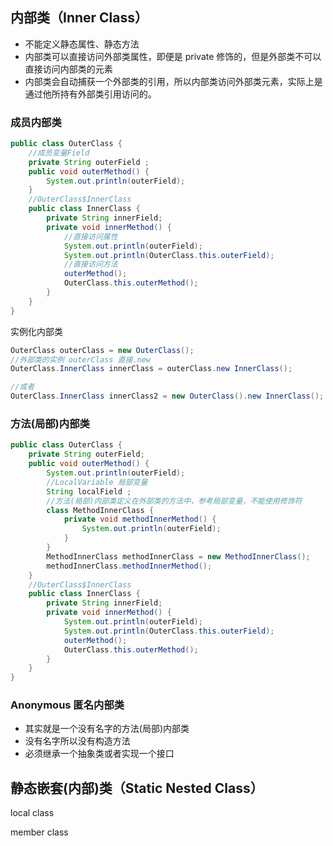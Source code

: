 ## 内部类（Inner Class）

- 不能定义静态属性、静态方法
- 内部类可以直接访问外部类属性，即便是 private 修饰的，但是外部类不可以直接访问内部类的元素
- 内部类会自动捕获一个外部类的引用，所以内部类访问外部类元素，实际上是通过他所持有外部类引用访问的。

### 成员内部类

```java
public class OuterClass {
    //成员变量Field
    private String outerField ;
    public void outerMethod() {
        System.out.println(outerField);
    }
    //OuterClass$InnerClass
    public class InnerClass {
        private String innerField;
        private void innerMethod() {
            //直接访问属性
            System.out.println(outerField);
            System.out.println(OuterClass.this.outerField);
            //直接访问方法
            outerMethod();
            OuterClass.this.outerMethod();
        }
    }
}
```

实例化内部类

```java
OuterClass outerClass = new OuterClass();
//外部类的实例 outerClass 直接.new
OuterClass.InnerClass innerClass = outerClass.new InnerClass();
```

```java
//或者
OuterClass.InnerClass innerClass2 = new OuterClass().new InnerClass();
```

### 方法(局部)内部类

```java
public class OuterClass {
    private String outerField;
    public void outerMethod() {
        System.out.println(outerField);
        //LocalVariable 局部变量
        String localField ;
        //方法(局部)内部类定义在外部类的方法中，参考局部变量，不能使用修饰符
        class MethodInnerClass {
            private void methodInnerMethod() {
                System.out.println(outerField);
            }
        }
        MethodInnerClass methodInnerClass = new MethodInnerClass();
        methodInnerClass.methodInnerMethod();
    }
    //OuterClass$InnerClass
    public class InnerClass {
        private String innerField;
        private void innerMethod() {
            System.out.println(outerField);
            System.out.println(OuterClass.this.outerField);
            outerMethod();
            OuterClass.this.outerMethod();
        }
    }
}
```

### Anonymous 匿名内部类

- 其实就是一个没有名字的方法(局部)内部类
- 没有名字所以没有构造方法
- 必须继承一个抽象类或者实现一个接口





## 静态嵌套(内部)类（Static Nested Class）









local class

member class



